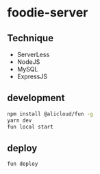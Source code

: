 # foodie-server

## Technique

- ServerLess
- NodeJS
- MySQL
- ExpressJS

## development

```bash
npm install @alicloud/fun -g
yarn dev
fun local start
```

## deploy

```bash
fun deploy
```
